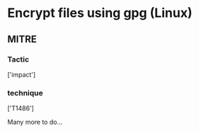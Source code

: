 # Encrypt files using gpg (Linux)

## MITRE

### Tactic
['impact']

### technique
['T1486']

Many more to do...
